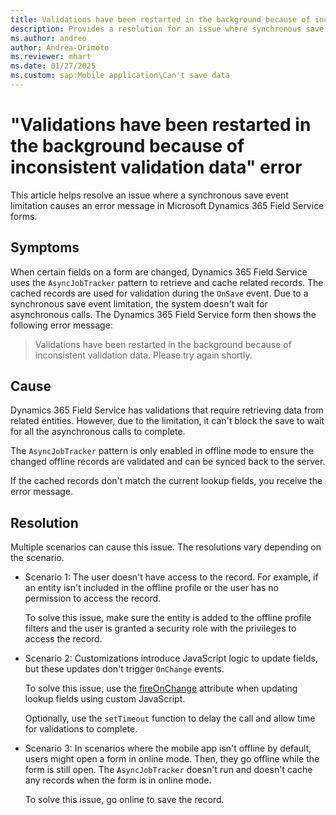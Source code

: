 ```yaml
---
title: Validations have been restarted in the background because of inconsistent validation data error
description: Provides a resolution for an issue where synchronous save event limitation causes an error message in Dynamics 365 Field Service forms.
ms.author: andreo
author: Andrea-Orimoto
ms.reviewer: mhart
ms.date: 01/27/2025
ms.custom: sap:Mobile application\Can't save data
---
```

# "Validations have been restarted in the background because of inconsistent validation data" error

This article helps resolve an issue where a synchronous save event limitation causes an error message in Microsoft Dynamics 365 Field Service forms.

## Symptoms

When certain fields on a form are changed, Dynamics 365 Field Service uses the `AsyncJobTracker` pattern to retrieve and cache related records. The cached records are used for validation during the `OnSave` event. Due to a synchronous save event limitation, the system doesn't wait for asynchronous calls. The Dynamics 365 Field Service form then shows the following error message:

> Validations have been restarted in the background because of inconsistent validation data. Please try again shortly.

## Cause

Dynamics 365 Field Service has validations that require retrieving data from related entities. However, due to the limitation, it can't block the save to wait for all the asynchronous calls to complete.

The `AsyncJobTracker` pattern is only enabled in offline mode to ensure the changed offline records are validated and can be synced back to the server.

If the cached records don't match the current lookup fields, you receive the error message.

## Resolution

Multiple scenarios can cause this issue. The resolutions vary depending on the scenario.

- Scenario 1: The user doesn't have access to the record. For example, if an entity isn't included in the offline profile or the user has no permission to access the record.

  To solve this issue, make sure the entity is added to the offline profile filters and the user is granted a security role with the privileges to access the record.

- Scenario 2: Customizations introduce JavaScript logic to update fields, but these updates don't trigger `OnChange` events.

  To solve this issue, use the [fireOnChange](/powerapps/developer/model-driven-apps/clientapi/reference/attributes/fireonchange) attribute when updating lookup fields using custom JavaScript.

  Optionally, use the `setTimeout` function to delay the call and allow time for validations to complete.

- Scenario 3: In scenarios where the mobile app isn't offline by default, users might open a form in online mode. Then, they go offline while the form is still open. The `AsyncJobTracker` doesn't run and doesn't cache any records when the form is in online mode.

  To solve this issue, go online to save the record.
